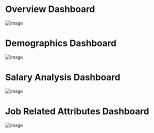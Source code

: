 # Overview Dashboard
![image](https://github.com/user-attachments/assets/ce0ca7c9-300d-414a-9af0-3ca989d02032)
# Demographics Dashboard
![image](https://github.com/user-attachments/assets/5f355c61-2b4c-48b3-9eb7-044f8d2b2640)
# Salary Analysis Dashboard
![image](https://github.com/user-attachments/assets/4715321a-4069-49a2-b4af-76010c7554ba)
# Job Related Attributes Dashboard
![image](https://github.com/user-attachments/assets/3ab569a1-c920-4b68-be6f-dfc8f12d0688)


